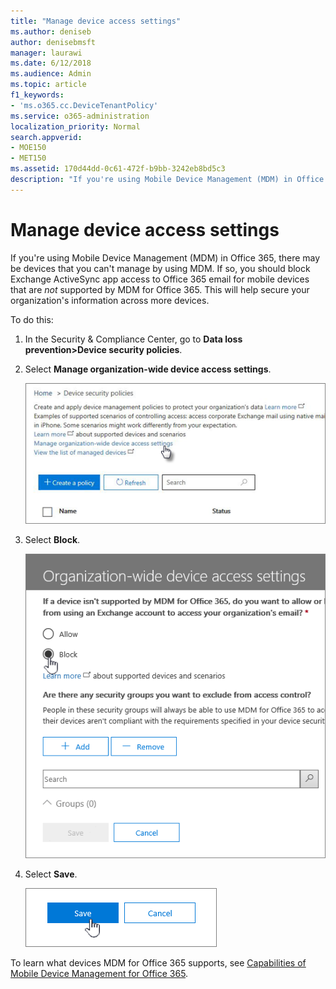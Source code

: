 ```yaml
---
title: "Manage device access settings"
ms.author: deniseb
author: denisebmsft
manager: laurawi
ms.date: 6/12/2018
ms.audience: Admin
ms.topic: article
f1_keywords:
- 'ms.o365.cc.DeviceTenantPolicy'
ms.service: o365-administration
localization_priority: Normal
search.appverid: 
- MOE150
- MET150
ms.assetid: 170d44dd-0c61-472f-b9bb-3242eb8bd5c3
description: "If you're using Mobile Device Management (MDM) in Office 365, there may be devices that you can't manage by using MDM. If so, you should block Exchange ActiveSync app access to Office 365 email for mobile devices that are not supported by MDM for Office 365. This will help secure your organization's information across more devices."
---
```


# Manage device access settings

If you're using Mobile Device Management (MDM) in Office 365, there may be devices that you can't manage by using MDM. If so, you should block Exchange ActiveSync app access to Office 365 email for mobile devices that are  *not*  supported by MDM for Office 365. This will help secure your organization's information across more devices. 
  
To do this:
  
1. In the Security &amp; Compliance Center, go to **Data loss prevention\>Device security policies**.
    
2. Select **Manage organization-wide device access settings**.
    
    ![Go to Compliance Center \> Devices and click the Manage device access settings link.](media/b9f4da3c-dfa5-4913-8482-42a077cb4f56.png)
  
3. Select **Block**.
    
    ![Manage device access - selecting Block](media/02a3dc32-2b4f-4bde-9f79-45dcb0694141.png)
  
4. Select **Save**.
    
    ![The save button on the Manage device access panel](media/ed398c5d-3845-4c64-a9e5-a3f4577f9857.png)
  
To learn what devices MDM for Office 365 supports, see [Capabilities of Mobile Device Management for Office 365](capabilities-of-mobile-device-management.md).
  

